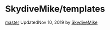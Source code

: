 # SkydiveMike/templates

[master]() UpdatedNov 10, 2019 by [SkydiveMike](https://github.com/SkydiveMike)


